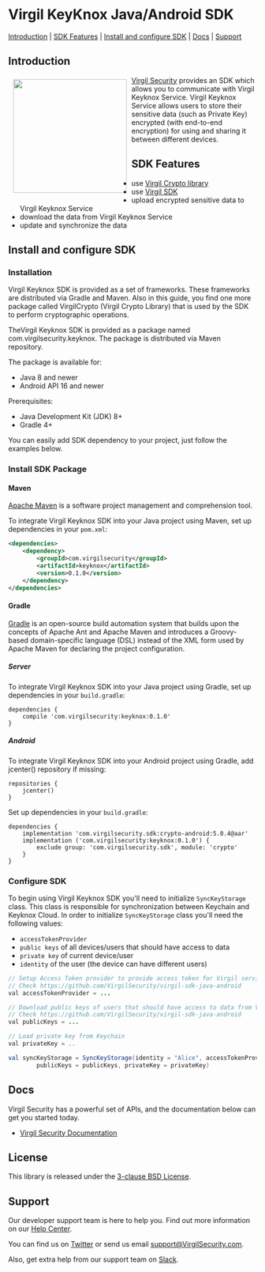 # Virgil KeyKnox Java/Android SDK

[Introduction](#introduction) | [SDK Features](#sdk-features) | [Install and configure SDK](#install-and-configure-sdk) | [Docs](#docs) | [Support](#support)

## Introduction

<a href="https://developer.virgilsecurity.com/docs"><img width="230px" src="https://cdn.virgilsecurity.com/assets/images/github/logos/virgil-logo-red.png" align="left" hspace="10" vspace="6"></a>[Virgil Security](https://virgilsecurity.com) provides an SDK which allows you to communicate with Virgil Keyknox Service.
Virgil Keyknox Service allows users to store their sensitive data (such as Private Key) encrypted (with end-to-end encryption) for using and sharing it between different devices.

## SDK Features
- use [Virgil Crypto library][_virgil_crypto]
- use [Virgil SDK][_virgil_sdk]
- upload encrypted sensitive data to Virgil Keyknox Service
- download the data from Virgil Keyknox Service
- update and synchronize the data

## Install and configure SDK

### Installation

Virgil Keyknox SDK is provided as a set of frameworks. These frameworks are distributed via Gradle and Maven. Also in this guide, you find one more package called VirgilCrypto (Virgil Crypto Library) that is used by the SDK to perform cryptographic operations.

TheVirgil Keyknox SDK is provided as a package named com.virgilsecurity.keyknox. The package is distributed via Maven repository.

The package is available for:
- Java 8 and newer
- Android API 16 and newer

Prerequisites:
- Java Development Kit (JDK) 8+
- Gradle 4+

You can easily add SDK dependency to your project, just follow the examples below.

### Install SDK Package

#### Maven

[Apache Maven](https://maven.apache.org/) is a software project management and comprehension tool.

To integrate Virgil Keyknox SDK into your Java project using Maven, set up dependencies in your `pom.xml`:

```xml
<dependencies>
    <dependency>
        <groupId>com.virgilsecurity</groupId>
        <artifactId>keyknox</artifactId>
        <version>0.1.0</version>
    </dependency>
</dependencies>
```

#### Gradle

[Gradle](https://gradle.org/) is an open-source build automation system that builds upon the concepts of Apache Ant and Apache Maven and introduces a Groovy-based domain-specific language (DSL) instead of the XML form used by Apache Maven for declaring the project configuration.

##### Server

To integrate Virgil Keyknox SDK into your Java project using Gradle, set up dependencies in your `build.gradle`:

```
dependencies {
    compile 'com.virgilsecurity:keyknox:0.1.0'
}
```

##### Android

To integrate Virgil Keyknox SDK into your Android project using Gradle, add jcenter() repository if missing:

```
repositories {
    jcenter()
}
```

Set up dependencies in your `build.gradle`:

```
dependencies {
    implementation 'com.virgilsecurity.sdk:crypto-android:5.0.4@aar'
    implementation ('com.virgilsecurity:keyknox:0.1.0') {
        exclude group: 'com.virgilsecurity.sdk', module: 'crypto'
    }
}
```

### Configure SDK

To begin using Virgil Keyknox SDK you'll need to initialize `SyncKeyStorage` class. This class is responsible for synchronization between Keychain and Keyknox Cloud.
In order to initialize `SyncKeyStorage` class you'll need the following values:
- `accessTokenProvider`
- `public keys` of all devices/users that should have access to data
- `private key` of current device/user
- `identity` of the user (the device can have different users)

```java
// Setup Access Token provider to provide access token for Virgil services
// Check https://github.com/VirgilSecurity/virgil-sdk-java-android
val accessTokenProvider = ...

// Download public keys of users that should have access to data from Virgil Cards service
// Check https://github.com/VirgilSecurity/virgil-sdk-java-android
val publicKeys = ...

// Load private key from Keychain
val privateKey = ..

val syncKeyStorage = SyncKeyStorage(identity = "Alice", accessTokenProvider = accessTokenProvider,
        publicKeys = publicKeys, privateKey = privateKey)
```

## Docs
Virgil Security has a powerful set of APIs, and the documentation below can get you started today.

* [Virgil Security Documentation][_documentation]

## License

This library is released under the [3-clause BSD License](LICENSE).

## Support
Our developer support team is here to help you. Find out more information on our [Help Center](https://help.virgilsecurity.com/).

You can find us on [Twitter](https://twitter.com/VirgilSecurity) or send us email support@VirgilSecurity.com.

Also, get extra help from our support team on [Slack](https://virgilsecurity.com/join-community).

[_virgil_crypto]: https://github.com/VirgilSecurity/virgil-crypto
[_virgil_sdk]: https://github.com/VirgilSecurity/virgil-sdk-java-android
[_documentation]: https://developer.virgilsecurity.com/
[_dashboard]: https://dashboard.virgilsecurity.com/
